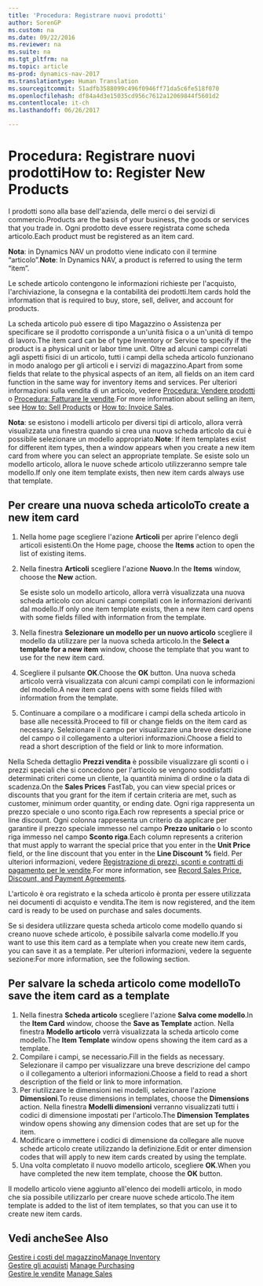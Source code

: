 ```yaml
---
title: 'Procedura: Registrare nuovi prodotti'
author: SorenGP
ms.custom: na
ms.date: 09/22/2016
ms.reviewer: na
ms.suite: na
ms.tgt_pltfrm: na
ms.topic: article
ms-prod: dynamics-nav-2017
ms.translationtype: Human Translation
ms.sourcegitcommit: 51adfb3588099c496f0946ff71da5c6fe518f070
ms.openlocfilehash: df84a4d3e15035cd956c7612a12069844f5601d2
ms.contentlocale: it-ch
ms.lasthandoff: 06/26/2017

---
```


# <a name="how-to-register-new-products"></a><span data-ttu-id="0c46c-102">Procedura: Registrare nuovi prodotti</span><span class="sxs-lookup"><span data-stu-id="0c46c-102">How to: Register New Products</span></span>

<span data-ttu-id="0c46c-103">I prodotti sono alla base dell'azienda, delle merci o dei servizi di commercio.</span><span class="sxs-lookup"><span data-stu-id="0c46c-103">Products are the basis of your business, the goods or services that you trade in.</span></span> <span data-ttu-id="0c46c-104">Ogni prodotto deve essere registrata come scheda articolo.</span><span class="sxs-lookup"><span data-stu-id="0c46c-104">Each product must be registered as an item card.</span></span>

<span data-ttu-id="0c46c-105">**Nota**: in Dynamics NAV un prodotto viene indicato con il termine “articolo”.</span><span class="sxs-lookup"><span data-stu-id="0c46c-105">**Note**: In Dynamics NAV, a product is referred to using the term “item”.</span></span>

<span data-ttu-id="0c46c-106">Le schede articolo contengono le informazioni richieste per l'acquisto, l'archiviazione, la consegna e la contabilità dei prodotti.</span><span class="sxs-lookup"><span data-stu-id="0c46c-106">Item cards hold the information that is required to buy, store, sell, deliver, and account for products.</span></span>

<span data-ttu-id="0c46c-107">La scheda articolo può essere di tipo Magazzino o Assistenza per specificare se il prodotto corrisponde a un'unità fisica o a un'unità di tempo di lavoro.</span><span class="sxs-lookup"><span data-stu-id="0c46c-107">The item card can be of type Inventory or Service to specify if the product is a physical unit or labor time unit.</span></span> <span data-ttu-id="0c46c-108">Oltre ad alcuni campi correlati agli aspetti fisici di un articolo, tutti i campi della scheda articolo funzionano in modo analogo per gli articoli e i servizi di magazzino.</span><span class="sxs-lookup"><span data-stu-id="0c46c-108">Apart from some fields that relate to the physical aspects of an item, all fields on an item card function in the same way for inventory items and services.</span></span> <span data-ttu-id="0c46c-109">Per ulteriori informazioni sulla vendita di un articolo, vedere [Procedura: Vendere prodotti](sales-how-sell-products.md) o [Procedura: Fatturare le vendite](sales-how-invoice-sales.md).</span><span class="sxs-lookup"><span data-stu-id="0c46c-109">For more information about selling an item, see [How to: Sell Products](sales-how-sell-products.md) or [How to: Invoice Sales](sales-how-invoice-sales.md).</span></span>

<span data-ttu-id="0c46c-110">**Nota**: se esistono i modelli articolo per diversi tipi di articolo, allora verrà visualizzata una finestra quando si crea una nuova scheda articolo da cui è possibile selezionare un modello appropriato.</span><span class="sxs-lookup"><span data-stu-id="0c46c-110">**Note**: If item templates exist for different item types, then a window appears when you create a new item card from where you can select an appropriate template.</span></span> <span data-ttu-id="0c46c-111">Se esiste solo un modello articolo, allora le nuove schede articolo utilizzeranno sempre tale modello.</span><span class="sxs-lookup"><span data-stu-id="0c46c-111">If only one item template exists, then new item cards always use that template.</span></span>

## <a name="to-create-a-new-item-card"></a><span data-ttu-id="0c46c-112">Per creare una nuova scheda articolo</span><span class="sxs-lookup"><span data-stu-id="0c46c-112">To create a new item card</span></span>
1. <span data-ttu-id="0c46c-113">Nella home page scegliere l'azione **Articoli** per aprire l'elenco degli articoli esistenti.</span><span class="sxs-lookup"><span data-stu-id="0c46c-113">On the Home page, choose the **Items** action to open the list of existing items.</span></span>  
2. <span data-ttu-id="0c46c-114">Nella finestra **Articoli** scegliere l'azione **Nuovo**.</span><span class="sxs-lookup"><span data-stu-id="0c46c-114">In the **Items** window, choose the **New** action.</span></span>

    <span data-ttu-id="0c46c-115">Se esiste solo un modello articolo, allora verrà visualizzata una nuova scheda articolo con alcuni campi compilati con le informazioni derivanti dal modello.</span><span class="sxs-lookup"><span data-stu-id="0c46c-115">If only one item template exists, then a new item card opens with some fields filled with information from the template.</span></span>
3. <span data-ttu-id="0c46c-116">Nella finestra **Selezionare un modello per un nuovo articolo** scegliere il modello da utilizzare per la nuova scheda articolo.</span><span class="sxs-lookup"><span data-stu-id="0c46c-116">In the **Select a template for a new item** window, choose the template that you want to use for the new item card.</span></span>
4. <span data-ttu-id="0c46c-117">Scegliere il pulsante **OK**.</span><span class="sxs-lookup"><span data-stu-id="0c46c-117">Choose the **OK** button.</span></span> <span data-ttu-id="0c46c-118">Una nuova scheda articolo verrà visualizzata con alcuni campi compilati con le informazioni del modello.</span><span class="sxs-lookup"><span data-stu-id="0c46c-118">A new item card opens with some fields filled with information from the template.</span></span>
5. <span data-ttu-id="0c46c-119">Continuare a compilare o a modificare i campi della scheda articolo in base alle necessità.</span><span class="sxs-lookup"><span data-stu-id="0c46c-119">Proceed to fill or change fields on the item card as necessary.</span></span> <span data-ttu-id="0c46c-120">Selezionare il campo per visualizzare una breve descrizione del campo o il collegamento a ulteriori informazioni.</span><span class="sxs-lookup"><span data-stu-id="0c46c-120">Choose a field to read a short description of the field or link to more information.</span></span>

<span data-ttu-id="0c46c-121">Nella Scheda dettaglio **Prezzi vendita** è possibile visualizzare gli sconti o i prezzi speciali che si concedono per l'articolo se vengono soddisfatti determinati criteri come un cliente, la quantità minima di ordine o la data di scadenza.</span><span class="sxs-lookup"><span data-stu-id="0c46c-121">On the **Sales Prices** FastTab, you can view special prices or discounts that you grant for the item if certain criteria are met, such as customer, minimum order quantity, or ending date.</span></span> <span data-ttu-id="0c46c-122">Ogni riga rappresenta un prezzo speciale o uno sconto riga.</span><span class="sxs-lookup"><span data-stu-id="0c46c-122">Each row represents a special price or line discount.</span></span> <span data-ttu-id="0c46c-123">Ogni colonna rappresenta un criterio da applicare per garantire il prezzo speciale immesso nel campo **Prezzo unitario** o lo sconto riga immesso nel campo **Sconto riga**.</span><span class="sxs-lookup"><span data-stu-id="0c46c-123">Each column represents a criterion that must apply to warrant the special price that you enter in the **Unit Price** field, or the line discount that you enter in the **Line Discount %** field.</span></span> <span data-ttu-id="0c46c-124">Per ulteriori informazioni, vedere [Registrazione di prezzi, sconti e contratti di pagamento per le vendite](sales-how-record-sales-price-discount-payment-agreements.md).</span><span class="sxs-lookup"><span data-stu-id="0c46c-124">For more information, see [Record Sales Price, Discount, and Payment Agreements](sales-how-record-sales-price-discount-payment-agreements.md).</span></span>

<span data-ttu-id="0c46c-125">L'articolo è ora registrato e la scheda articolo è pronta per essere utilizzata nei documenti di acquisto e vendita.</span><span class="sxs-lookup"><span data-stu-id="0c46c-125">The item is now registered, and the item card is ready to be used on purchase and sales documents.</span></span>

<span data-ttu-id="0c46c-126">Se si desidera utilizzare questa scheda articolo come modello quando si creano nuove schede articolo, è possibile salvarla come modello.</span><span class="sxs-lookup"><span data-stu-id="0c46c-126">If you want to use this item card as a template when you create new item cards, you can save it as a template.</span></span> <span data-ttu-id="0c46c-127">Per ulteriori informazioni, vedere la seguente sezione:</span><span class="sxs-lookup"><span data-stu-id="0c46c-127">For more information, see the following section.</span></span>

## <a name="to-save-the-item-card-as-a-template"></a><span data-ttu-id="0c46c-128">Per salvare la scheda articolo come modello</span><span class="sxs-lookup"><span data-stu-id="0c46c-128">To save the item card as a template</span></span>
1. <span data-ttu-id="0c46c-129">Nella finestra **Scheda articolo** scegliere l'azione **Salva come modello**.</span><span class="sxs-lookup"><span data-stu-id="0c46c-129">In the **Item Card** window, choose the **Save as Template** action.</span></span> <span data-ttu-id="0c46c-130">Nella finestra **Modello articolo** verrà visualizzata la scheda articolo come modello.</span><span class="sxs-lookup"><span data-stu-id="0c46c-130">The **Item Template** window opens showing the item card as a template.</span></span>
2. <span data-ttu-id="0c46c-131">Compilare i campi, se necessario.</span><span class="sxs-lookup"><span data-stu-id="0c46c-131">Fill in the fields as necessary.</span></span> <span data-ttu-id="0c46c-132">Selezionare il campo per visualizzare una breve descrizione del campo o il collegamento a ulteriori informazioni.</span><span class="sxs-lookup"><span data-stu-id="0c46c-132">Choose a field to read a short description of the field or link to more information.</span></span>
3. <span data-ttu-id="0c46c-133">Per riutilizzare le dimensioni nei modelli, selezionare l'azione **Dimensioni**.</span><span class="sxs-lookup"><span data-stu-id="0c46c-133">To reuse dimensions in templates, choose the **Dimensions** action.</span></span> <span data-ttu-id="0c46c-134">Nella finestra **Modelli dimensioni** verranno visualizzati tutti i codici di dimensione impostati per l'articolo.</span><span class="sxs-lookup"><span data-stu-id="0c46c-134">The **Dimension Templates** window opens showing any dimension codes that are set up for the item.</span></span>
4. <span data-ttu-id="0c46c-135">Modificare o immettere i codici di dimensione da collegare alle nuove schede articolo create utilizzando la definizione.</span><span class="sxs-lookup"><span data-stu-id="0c46c-135">Edit or enter dimension codes that will apply to new item cards created by using the template.</span></span>
5. <span data-ttu-id="0c46c-136">Una volta completato il nuovo modello articolo, scegliere **OK**.</span><span class="sxs-lookup"><span data-stu-id="0c46c-136">When you have completed the new item template, choose the **OK** button.</span></span>

<span data-ttu-id="0c46c-137">Il modello articolo viene aggiunto all'elenco dei modelli articolo, in modo che sia possibile utilizzarlo per creare nuove schede articolo.</span><span class="sxs-lookup"><span data-stu-id="0c46c-137">The item template is added to the list of item templates, so that you can use it to create new item cards.</span></span>

## <a name="see-also"></a><span data-ttu-id="0c46c-138">Vedi anche</span><span class="sxs-lookup"><span data-stu-id="0c46c-138">See Also</span></span>
  [<span data-ttu-id="0c46c-139">Gestire i costi del magazzino</span><span class="sxs-lookup"><span data-stu-id="0c46c-139">Manage Inventory</span></span>](inventory-manage-inventory.md)  
<span data-ttu-id="0c46c-140">  [Gestire gli acquisti](purchasing-manage-purchasing.md)</span><span class="sxs-lookup"><span data-stu-id="0c46c-140">  [Manage Purchasing](purchasing-manage-purchasing.md)</span></span>  
<span data-ttu-id="0c46c-141">  [Gestire le vendite](sales-manage-sales.md)</span><span class="sxs-lookup"><span data-stu-id="0c46c-141">  [Manage Sales](sales-manage-sales.md)</span></span>

